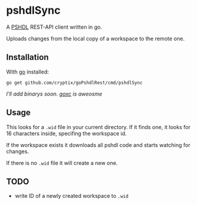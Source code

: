 # pshdlSync


A [PSHDL](http://pshdl.org) REST-API client written in go.

Uploads changes from the local copy of a workspace to the remote one.

## Installation
With [go](http://golang.org) installed:
```
go get github.com/cryptix/goPshdlRest/cmd/pshdlSync
```

_I'll add binarys soon. [goxc](https://github.com/laher/goxc) is aweosme_
## Usage

This looks for a `.wid` file in your current directory.
If it finds one, it looks for 16 characters inside, specifing the workspace id.

If the workspace exists it downloads all pshdl code and starts watching for changes.

If there is no `.wid` file it will create a new one.


## TODO
* write ID of a newly created workspace to `.wid`
